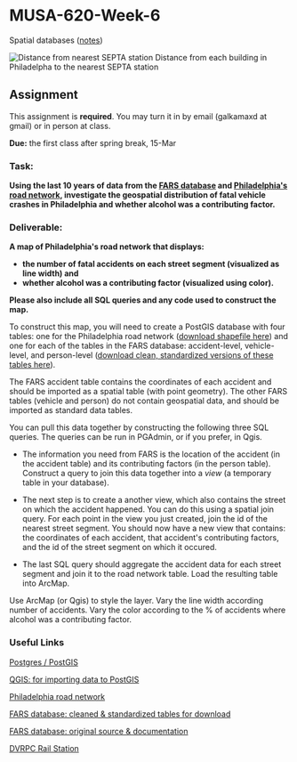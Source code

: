 # MUSA-620-Week-6

Spatial databases ([notes](https://github.com/MUSA-620-Fall-2017/MUSA-620-Week-6/blob/master/week-6-spatial-databases.pptx))

![Distance from nearest SEPTA station](https://blueshift.io/distance-from-septa.png "Distance from nearest SEPTA station")
Distance from each building in Philadelpha to the nearest SEPTA station



## Assignment

This assignment is **required**. You may turn it in by email (galkamaxd at gmail) or in person at class.

**Due:** the first class after spring break, 15-Mar

### Task:

**Using the last 10 years of data from the [FARS database](https://www.nhtsa.gov/research-data/fatality-analysis-reporting-system-fars) and [Philadelphia's road network](https://www.opendataphilly.org/dataset/street-centerlines), investigate the geospatial distribution of fatal vehicle crashes in Philadelphia and whether alcohol was a contributing factor.**


### Deliverable:

**A map of Philadelphia's road network that displays:**
- **the number of fatal accidents on each street segment (visualized as line width) and**
- **whether alcohol was a contributing factor (visualized using color).**

**Please also include all SQL queries and any code used to construct the map.**


To construct this map, you will need to create a PostGIS database with four tables: one for the Philadelphia road network ([download shapefile here](https://www.opendataphilly.org/dataset/street-centerlines)) and one for each of the tables in the FARS database: accident-level, vehicle-level, and person-level ([download clean, standardized versions of these tables here](http://metrocosm.com/get-the-data/#accidents)).

The FARS accident table contains the coordinates of each accident and should be imported as a spatial table (with point geometry). The other FARS tables (vehicle and person) do not contain geospatial data, and should be imported as standard data tables.

You can pull this data together by constructing the following three SQL queries. The queries can be run in PGAdmin, or if you prefer, in Qgis.

- The information you need from FARS is the location of the accident (in the accident table) and its contributing factors (in the person table). Construct a query to join this data together into a *view* (a temporary table in your database).

- The next step is to create a another view, which also contains the street on which the accident happened. You can do this using a spatial join query. For each point in the view you just created, join the id of the nearest street segment. You should now have a new view that contains: the coordinates of each accident, that accident's contributing factors, and the id of the street segment on which it occured.

- The last SQL query should aggregate the accident data for each street segment and join it to the road network table. Load the resulting table into ArcMap.

Use ArcMap (or Qgis) to style the layer. Vary the line width according number of accidents. Vary the color according to the % of accidents where alcohol was a contributing factor.



### Useful Links

[Postgres / PostGIS](https://www.enterprisedb.com/software-downloads-postgres)

[QGIS: for importing data to PostGIS](http://www.qgis.org/en/site/)

[Philadelphia road network](https://www.opendataphilly.org/dataset/street-centerlines)

[FARS database: cleaned & standardized tables for download](http://metrocosm.com/get-the-data/#accidents)

[FARS database: original source & documentation](https://www.nhtsa.gov/research-data/fatality-analysis-reporting-system-fars)

[DVRPC Rail Station](https://www.opendataphilly.org/dataset/dvrpc-passenger-rail)












